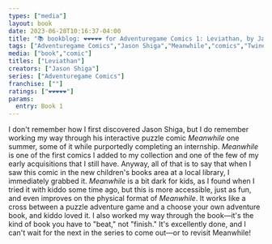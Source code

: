 ```yaml
---
types: ["media"]
layout: book
date: 2023-06-28T10:16:37-04:00
title: "📚 bookblog: ❤️❤️❤️❤️❤️ for Adventuregame Comics 1: Leviathan, by Jason Shiga"
tags: ["Adventuregame Comics","Jason Shiga","Meanwhile","comics","Twine","interactive fiction","parenting"]
media: ["book","comic"]
titles: ["Leviathan"]
creators: ["Jason Shiga"]
series: ["Adventuregame Comics"]
franchise: [""]
ratings: ["❤️❤️❤️❤️❤️"]
params:
  entry: Book 1
---
```

I don't remember how I first discovered Jason Shiga, but I do remember working my way through his interactive puzzle comic *Meanwhile* one summer, some of it while purportedly completing an internship. *Meanwhile* is one of the first comics I added to my collection and one of the few of my early acquisitions that I still have. Anyway, all of that is to say that when I saw this comic in the new children's books area at a local library, I immediately grabbed it. *Meanwhile* is a bit dark for kids, as I found when I tried it with kiddo some time ago, but this is more accessible, just as fun, and even improves on the physical format of *Meanwhile*. It works like a cross between a puzzle adventure game and a choose your own adventure book, and kiddo loved it. I also worked my way through the book—it's the kind of book you have to "beat," not "finish." It's excellently done, and I can't wait for the next in the series to come out—or to revisit Meanwhile!
